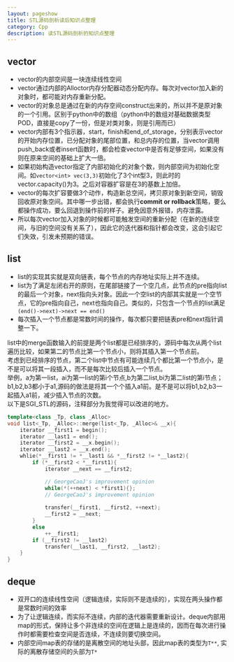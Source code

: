 ```yaml
---
layout: pageshow
title: STL源码剖析读后知识点整理
category: Cpp
description: 读STL源码剖析的知识点整理
---
```


## vector
* vector的内部空间是一块连续线性空间  
* vector通过内部的Alloctor内存分配器动态分配内存。每次对vector加入新的对象时，都可能对内存重新分配。  
* vector的对象总是通过在新的内存空间construct出来的，所以并不是原对象的一个引用。区别于python中的数组（python中的数组对基础数据类型POD，直接是copy了一份，但是对类对象，则是引用而已）
* vector内部有3个指示器，start，finish和end_of_storage，分别表示vector的开始内存位置，已分配对象的尾部位置，和总内存的位置，当vector调用push_back或者insert函数时，都会检查vector中是否有足够空间，如果没有则在原来空间的基础上扩大一倍。  
* 如果初始构造vector指定了内部初始化的对象个数，则内部空间为初始化空间。如`vector<int> vec(3,3)`初始化了3个int型3，则此时的vector.capacity()为3。之后对容器扩容是在3的基数上加倍。  
* vector的每次扩容要做3个动作，构造新总空间，拷贝原对象到新空间，销毁回收原对象空间。其中哪一步出错，都会执行**commit or rollback**策略，要么都操作成功，要么回退到操作前的样子。避免因意外报错，内存泄露。  
* 所以每次vector加入对象的时候都可能触发空间的重新分配（在新的连续空间，与旧的空间没有关系了），因此它的迭代器和指针都会改变，这会引起它们失效，引发未预期的错误。


## list

* list的实现其实就是双向链表，每个节点的内存地址实际上并不连续。  
* list为了满足左闭右开的原则，在尾部链接了一个空几点，此节点的pre指向list的最后一个对象，next指向头对象。因此一个空list的内部其实就是一个空节点，它的pre指向自己，next也指向自己。类似的，只包含一个节点的list满足`(end()->next)->next == end()`  
* 每次插入一个节点都是常数时间的操作，每次都只要把链表pre和next指针调整一下。


list中的merge函数输入的前提是两个list都是已经排序的，源码中每次从两个list遍历比较，如果第二的节点比第一个节点小，则将其插入第一个节点前。  
考虑到已经排序的节点，第二个list中节点有可能连续几个都比第一个节点小，是不是可以将其一段插入，而不是每次比较后插入一个节点。  
举例，a为第一list，ai为第一list的第i个节点,b为第二list,bi为第二list的第i节点；b1,b2,b3都小于a1,源码的做法是将其一个个插入a1前。是不是可以将b1,b2,b3一起插入a1前，减少插入节点的次数。  
以下是SGI_STL的源码，注释部分为我觉得可以改进的地方。
```cpp
template<class _Tp, class _Alloc>
void list<_Tp, _Alloc>::merge(list<_Tp, _Alloc>& __x){
    iterator __first1 = begin();
    iterator __last1 = end();
    iterator __first2 = __x.begin();
    iterator __last2 = __x.end();
    whlie(*__first1 != *__last1 && *__first2 != *__last2){
        if (*__first2 < *__first1){
            iterator __next == __first2;

            // GeorgeCaoJ's improvement opinion
            while(*(++next) < *first1){};
            // GeorgeCaoJ's improvement opinion
            
            transfer(__first1, __first2, ++next);
            __first2 = __next;
        }
        else
            ++__first1;
        if (__first2 != __last2)
            transfer(__last1, __first2, __last2);
    }
}

```

## deque

* 双开口的连续线性空间（逻辑连续，实际则不是连续的），实现在两头操作都是常数时间的效率  
* 为了让逻辑连续，而实际不连续，内部的迭代器需要重新设计。deque内部用map的形式，保持让多个非连续的空间在逻辑上是连续的，因而在每次进行操作时都需要检查空间是否连续，不连续则要切换空间。
* 内部空间map表的存储的是离散空间的地址头部，因此map表的类型为`T**`, 实际的离散存储空间的头部为`T*`
